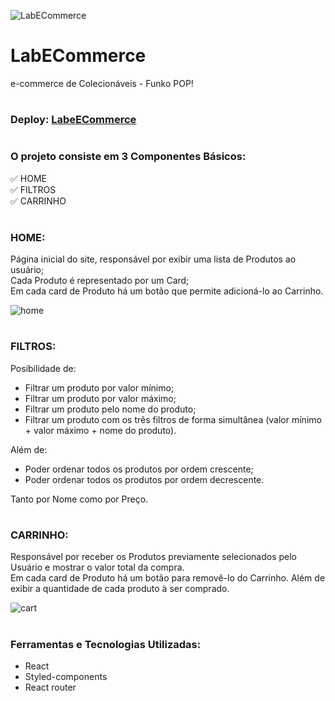 ![LabECommerce](https://user-images.githubusercontent.com/102442943/210376809-e5d35652-6247-41e4-8d0b-bce452ce6368.png)

# LabECommerce
<p> e-commerce de Colecionáveis - Funko POP! </p>
 
#

### Deploy: [LabeECommerce](https://disgusting-cattle.surge.sh/)

#

### O projeto consiste em 3 Componentes Básicos:

:white_check_mark: HOME
<br/>
:white_check_mark: FILTROS
<br/>
:white_check_mark: CARRINHO

#

### HOME:

<p>
   Página inicial do site, responsável por exibir uma lista de Produtos ao usuário;
   <br/>
   Cada Produto é representado por um Card;
   <br/>
   Em cada card de Produto há um botão que permite adicioná-lo ao Carrinho.
</p>

![home](https://user-images.githubusercontent.com/102442943/210382044-a2813760-4967-4bdc-a134-e918bfe3f604.png)

#

### FILTROS:

<p>Posibilidade de:</p>

- Filtrar um produto por valor mínimo;
- Filtrar um produto por valor máximo;
- Filtrar um produto pelo nome do produto;
- Filtrar um produto com os três filtros de forma simultânea (valor mínimo + valor máximo + nome do produto).

<p>Além de:</p>

- Poder ordenar todos os produtos por ordem crescente;
- Poder ordenar todos os produtos por ordem decrescente.

<p>Tanto por Nome como por Preço.</p>

#

### CARRINHO:

<p>
   Responsável por receber os Produtos previamente selecionados pelo Usuário e mostrar o valor total da compra.
   <br/>
   Em cada card de Produto há um botão para removê-lo do Carrinho. Além de exibir a quantidade de cada produto à ser comprado.
</p>

![cart](https://user-images.githubusercontent.com/102442943/210386078-e384cd09-4de4-49eb-8611-b516e1621a75.png)

#

### Ferramentas e Tecnologias Utilizadas:

- React
- Styled-components
- React router
